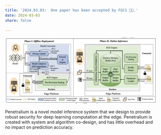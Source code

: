 ```yaml
---
title: '2024.03.03:  One paper has been accepted by FGCS 🎉🎉.'
date: 2024-03-03
share: false

---
```

<img src="./FGCS.png" alt="Image Description" style="width: 500px; height: auto;">

Penetralium is a novel model inference system that we design to provide robust security for deep learning computation at the edge. Penetralium is created with system and algorithm co-design, and has little overhead and no impact on prediction accuracy.
